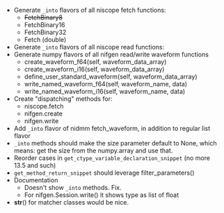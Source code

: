 * Generate `_into` flavors of all niscope fetch functions:
    * ~~FetchBinary8~~
    * FetchBinary16
    * FetchBinary32
    * Fetch (double)
* Generate `_into` flavors of all niscope read functions:
* Generate numpy flavors of all nifgen read/write waveform functions
    * create_waveform_f64(self, waveform_data_array)
    * create_waveform_i16(self, waveform_data_array)
    * define_user_standard_waveform(self, waveform_data_array)
    * write_named_waveform_f64(self, waveform_name, data)
    * write_named_waveform_i16(self, waveform_name, data)
* Create "dispatching" methods for:
    * niscope.fetch
    * nifgen.create
    * nifgen.write
* Add `_into` flavor of nidmm fetch_waveform, in addition to regular list flavor
* `_into` methods should make the size parameter default to None, which means: get the size from the numpy.array and use that.
* Reorder cases in `get_ctype_variable_declaration_snippet` (no more 13.5 and such)
* `get_method_return_snippet` should leverage filter_parameters()
* Documentation
    * Doesn't show `_into` methods. Fix.
    * For nifgen.Session.write() it shows type as list of float
* __str__() for matcher classes would be nice.

